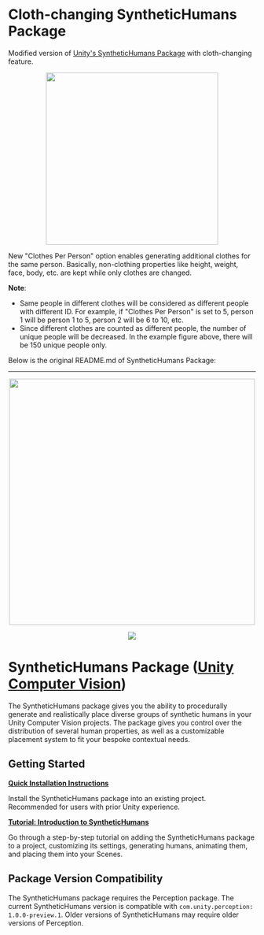 # Cloth-changing SyntheticHumans Package

Modified version of [Unity's SyntheticHumans Package](https://github.com/Unity-Technologies/com.unity.cv.synthetichumans) with cloth-changing feature.

<p align="center">
<img width="350" src="./Documentation~/Images/new_settings.png">
</p>

New "Clothes Per Person" option enables generating additional clothes for the same person. Basically, non-clothing properties like height, weight, face, body, etc. are kept while only clothes are changed.

**Note**:
* Same people in different clothes will be considered as different people with different ID. For example, if "Clothes Per Person" is set to 5, person 1 will be person 1 to 5, person 2 will be 6 to 10, etc.
* Since different clothes are counted as different people, the number of unique people will be decreased. In the example figure above, there will be 150 unique people only.


Below is the original README.md of SyntheticHumans Package:

---
<p align="center">
<img width="500" src="./Documentation~/Images/unity-wide-whiteback.png">
</p>

<p align="center">
<img src="./Documentation~/Images/banner.png">
</p>

# SyntheticHumans Package ([Unity Computer Vision](https://unity.com/computer-vision))

The SyntheticHumans package gives you the ability to procedurally generate and realistically place diverse groups of synthetic humans in your Unity Computer Vision projects. The package gives you control over the distribution of several human properties, as well as a customizable placement system to fit your bespoke contextual needs.

## Getting Started

**[Quick Installation Instructions](https://github.com/Unity-Technologies/com.unity.cv.synthetichumans/wiki/Quick-Installation-Guide)**

Install the SyntheticHumans package into an existing project. Recommended for users with prior Unity experience.

**[Tutorial: Introduction to SyntheticHumans](https://github.com/Unity-Technologies/com.unity.cv.synthetichumans/wiki/Synthetic-Humans-Tutorial)**

Go through a step-by-step tutorial on adding the SyntheticHumans package to a project, customizing its settings, generating humans, animating them, and placing them into your Scenes.

## Package Version Compatibility

The SyntheticHumans package requires the Perception package. The current SyntheticHumans version is compatible with `com.unity.perception: 1.0.0-preview.1`. Older versions of SyntheticHumans may require older versions of Perception.
